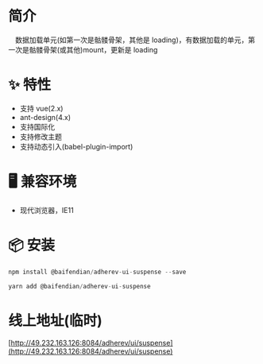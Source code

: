 # 简介
&ensp;&ensp;数据加载单元(如第一次是骷髅骨架，其他是 loading)，有数据加载的单元，第一次是骷髅骨架(或其他)mount，更新是 loading

# ✨ 特性
- 支持 vue(2.x)
- ant-design(4.x)
- 支持国际化
- 支持修改主题
- 支持动态引入(babel-plugin-import)

# 🖥 兼容环境
- 现代浏览器，IE11

# 📦 安装
```javascript
npm install @baifendian/adherev-ui-suspense --save
``` 

```javascript
yarn add @baifendian/adherev-ui-suspense
```

# 线上地址(临时)
[http://49.232.163.126:8084/adherev/ui/suspense](http://49.232.163.126:8084/adherev/ui/suspense)

